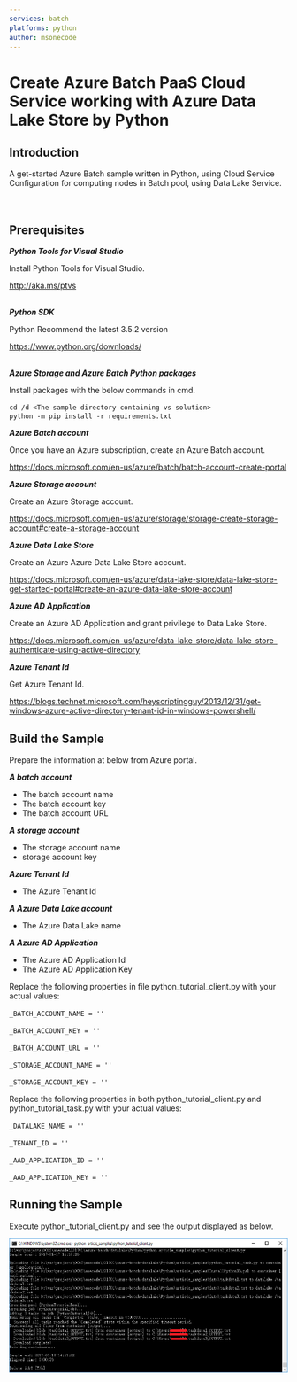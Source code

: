 ```yaml
---
services: batch
platforms: python
author: msonecode
---
```


# Create Azure Batch PaaS Cloud Service working with Azure Data Lake Store by Python

## Introduction

A get-started Azure Batch sample written in Python, using Cloud Service Configuration for computing nodes in Batch pool, using Data Lake Service.
<br/>
<br/>
<br/>

## Prerequisites

*__Python Tools for Visual Studio__*

Install Python Tools for Visual Studio.

http://aka.ms/ptvs
<br/>
<br/>

*__Python SDK__*

Python Recommend the latest 3.5.2 version

https://www.python.org/downloads/
<br/>
<br/>

*__Azure Storage and Azure Batch Python packages__*

Install packages with the below commands in cmd.

```
cd /d <The sample directory containing vs solution>
python -m pip install -r requirements.txt
```

*__Azure Batch account__*

Once you have an Azure subscription, create an Azure Batch account.

https://docs.microsoft.com/en-us/azure/batch/batch-account-create-portal

*__Azure Storage account__*

Create an Azure Storage account.

https://docs.microsoft.com/en-us/azure/storage/storage-create-storage-account#create-a-storage-account


*__Azure Data Lake Store__*

Create an Azure Azure Data Lake Store account.

https://docs.microsoft.com/en-us/azure/data-lake-store/data-lake-store-get-started-portal#create-an-azure-data-lake-store-account


*__Azure AD Application__*

Create an Azure AD Application and grant privilege to Data Lake Store.

https://docs.microsoft.com/en-us/azure/data-lake-store/data-lake-store-authenticate-using-active-directory

*__Azure Tenant Id__*

Get Azure Tenant Id.

https://blogs.technet.microsoft.com/heyscriptingguy/2013/12/31/get-windows-azure-active-directory-tenant-id-in-windows-powershell/

## Build the Sample

Prepare the information at below from Azure portal.

*__A batch account__*

- The batch account name
- The batch account key
- The batch account URL

*__A storage account__*

- The storage account name
- storage account key

*__Azure Tenant Id__*

- The Azure Tenant Id

*__A Azure Data Lake account__*

- The Azure Data Lake name

*__A Azure AD Application__*

- The Azure AD Application Id
- The Azure AD Application Key

Replace the following properties in file python_tutorial_client.py with your actual values:

`_BATCH_ACCOUNT_NAME = ''`

`_BATCH_ACCOUNT_KEY = ''`

`_BATCH_ACCOUNT_URL = ''`

`_STORAGE_ACCOUNT_NAME = ''`

`_STORAGE_ACCOUNT_KEY = ''`

Replace the following properties in both python_tutorial_client.py and python_tutorial_task.py with your actual values:

`_DATALAKE_NAME = ''`

`_TENANT_ID = ''`

`_AAD_APPLICATION_ID = ''`

`_AAD_APPLICATION_KEY = ''`

## Running the Sample

Execute python_tutorial_client.py and see the output displayed as below.

![Execute  output](Images/1.png)
